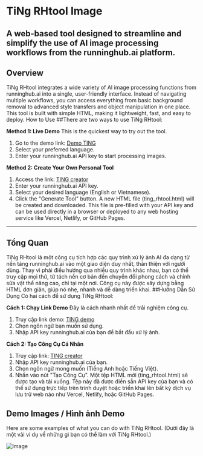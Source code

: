 # TiNg RHtool Image
A web-based tool designed to streamline and simplify the use of AI image processing workflows from the runninghub.ai platform.
-----
## Overview
TiNg RHtool integrates a wide variety of AI image processing functions from runninghub.ai into a single, user-friendly interface. Instead of navigating multiple workflows, you can access everything from basic background removal to advanced style transfers and object manipulation in one place. This tool is built with simple HTML, making it lightweight, fast, and easy to deploy.
How to Use
##There are two ways to use TiNg RHtool:

**Method 1: Live Demo**
This is the quickest way to try out the tool.
1. Go to the demo link: [Demo TING](https://ting-rhtool.vercel.app/)
2. Select your preferred language.
3. Enter your runninghub.ai API key to start processing images.

**Method 2: Create Your Own Personal Tool**
1. Access the link: [TING creator](https://ting-rhtool-creator.vercel.app/)
2. Enter your runninghub.ai API key.
3. Select your desired language (English or Vietnamese).
4. Click the "Generate Tool" button.
A new HTML file (ting_rhtool.html) will be created and downloaded. This file is pre-filled with your API key and can be used directly in a browser or deployed to any web hosting service like Vercel, Netlify, or GitHub Pages.
-----
## Tổng Quan
TiNg RHtool là một công cụ tích hợp các quy trình xử lý ảnh AI đa dạng từ nền tảng runninghub.ai vào một giao diện duy nhất, thân thiện với người dùng. Thay vì phải điều hướng qua nhiều quy trình khác nhau, bạn có thể truy cập mọi thứ, từ tách nền cơ bản đến chuyển đổi phong cách và chỉnh sửa vật thể nâng cao, chỉ tại một nơi. Công cụ này được xây dựng bằng HTML đơn giản, giúp nó nhẹ, nhanh và dễ dàng triển khai.
##Hướng Dẫn Sử Dụng
Có hai cách để sử dụng TiNg RHtool:

**Cách 1: Chạy Link Demo**
Đây là cách nhanh nhất để trải nghiệm công cụ.
1. Truy cập link demo: [TING demo](https://ting-rhtool.vercel.app/)
2. Chọn ngôn ngữ bạn muốn sử dụng.
3. Nhập API key runninghub.ai của bạn để bắt đầu xử lý ảnh.

**Cách 2: Tạo Công Cụ Cá Nhân**
1. Truy cập link: [TING creator](https://ting-rhtool-creator.vercel.app/)
2. Nhập API key runninghub.ai của bạn.
3. Chọn ngôn ngữ mong muốn (Tiếng Anh hoặc Tiếng Việt).
4. Nhấn vào nút "Tạo Công Cụ".
Một tệp HTML mới (ting_rhtool.html) sẽ được tạo và tải xuống. Tệp này đã được điền sẵn API key của bạn và có thể sử dụng trực tiếp trên trình duyệt hoặc triển khai lên bất kỳ dịch vụ lưu trữ web nào như Vercel, Netlify, hoặc GitHub Pages.

## Demo Images / Hình ảnh Demo
Here are some examples of what you can do with TiNg RHtool. (Dưới đây là một vài ví dụ về những gì bạn có thể làm với TiNg RHtool.)

<img src="[https://res.cloudinary.com/dzfuqyqoq/image/upload/v1759569593/qwen-01_a89k6p.jpg](https://res.cloudinary.com/dzfuqyqoq/image/upload/v1760431344/hinh_zbwgzn.jpg)" alt="Image">
